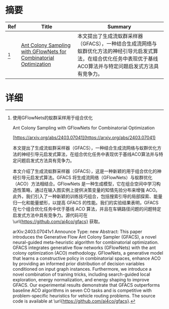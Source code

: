 # 摘要

| Ref | Title | Summary |
| --- | --- | --- |
| [^1] | [Ant Colony Sampling with GFlowNets for Combinatorial Optimization](https://arxiv.org/abs/2403.07041) | 本文提出了生成流蚁群采样器（GFACS），一种结合生成流网络与蚁群优化方法的神经引导元启发式算法，在组合优化任务中表现优于基线ACO算法并与特定问题启发式方法具有竞争力。 |

# 详细

[^1]: 使用GFlowNets的蚁群采样用于组合优化

    Ant Colony Sampling with GFlowNets for Combinatorial Optimization

    [https://arxiv.org/abs/2403.07041](https://arxiv.org/abs/2403.07041)

    本文提出了生成流蚁群采样器（GFACS），一种结合生成流网络与蚁群优化方法的神经引导元启发式算法，在组合优化任务中表现优于基线ACO算法并与特定问题启发式方法具有竞争力。

    

    本文介绍了生成流蚁群采样器（GFACS），这是一种新颖的用于组合优化的神经引导元启发式算法。GFACS 将生成流网络（GFlowNets）与蚁群优化（ACO）方法相结合。GFlowNets 是一种生成模型，它在组合空间中学习构造性策略，通过在输入图实例上提供决策变量的知情先验分布来增强 ACO。此外，我们引入了一种新颖的训练技巧组合，包括搜索引导的局部探索、能量归一化和能量塑形，以提高 GFACS 的性能。我们的实验结果表明，GFACS 在七个组合优化任务中优于基线 ACO 算法，并且在车辆路径问题的问题特定启发式方法中具有竞争力。源代码可在 \url{https://github.com/ai4co/gfacs} 获取。

    arXiv:2403.07041v1 Announce Type: new  Abstract: This paper introduces the Generative Flow Ant Colony Sampler (GFACS), a novel neural-guided meta-heuristic algorithm for combinatorial optimization. GFACS integrates generative flow networks (GFlowNets) with the ant colony optimization (ACO) methodology. GFlowNets, a generative model that learns a constructive policy in combinatorial spaces, enhance ACO by providing an informed prior distribution of decision variables conditioned on input graph instances. Furthermore, we introduce a novel combination of training tricks, including search-guided local exploration, energy normalization, and energy shaping to improve GFACS. Our experimental results demonstrate that GFACS outperforms baseline ACO algorithms in seven CO tasks and is competitive with problem-specific heuristics for vehicle routing problems. The source code is available at \url{https://github.com/ai4co/gfacs}.
    

